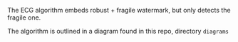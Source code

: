 
The ECG algorithm embeds robust + fragile watermark, but only detects the fragile one.

The algorithm is outlined in a diagram found in this repo, directory `diagrams`
